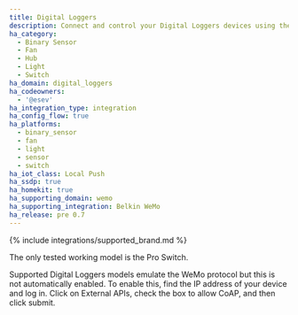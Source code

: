 ```yaml
---
title: Digital Loggers
description: Connect and control your Digital Loggers devices using the Belkin WeMo integration
ha_category:
  - Binary Sensor
  - Fan
  - Hub
  - Light
  - Switch
ha_domain: digital_loggers
ha_codeowners:
  - '@esev'
ha_integration_type: integration
ha_config_flow: true
ha_platforms:
  - binary_sensor
  - fan
  - light
  - sensor
  - switch
ha_iot_class: Local Push
ha_ssdp: true
ha_homekit: true
ha_supporting_domain: wemo
ha_supporting_integration: Belkin WeMo
ha_release: pre 0.7
---
```


{% include integrations/supported_brand.md %}

The only tested working model is the Pro Switch.

Supported Digital Loggers models emulate the WeMo protocol but this is not automatically enabled.
To enable this, find the IP address of your device and log in. Click on External APIs, check the box to allow CoAP, and then click submit.
